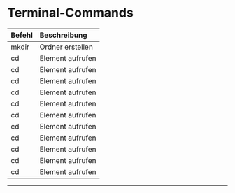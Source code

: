 # Terminal-Commands

| Befehl | Beschreibung |
| :----- | :---------- |
| mkdir | Ordner erstellen |
| cd | Element aufrufen |
| cd | Element aufrufen |
| cd | Element aufrufen |
| cd | Element aufrufen |
| cd | Element aufrufen |
| cd | Element aufrufen |
| cd | Element aufrufen |
| cd | Element aufrufen |
| cd | Element aufrufen |
| cd | Element aufrufen |
| cd | Element aufrufen |

***

